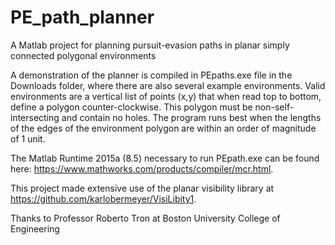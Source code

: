 # PE_path_planner
A Matlab project for planning pursuit-evasion paths in planar simply connected polygonal environments

A demonstration of the planner is compiled in PEpaths.exe file in the Downloads folder, where there are also several example environments.
Valid environments are a vertical list of points (x,y) that when read top to bottom, define a polygon counter-clockwise. This polygon must be non-self-intersecting and contain no holes. The program runs best when the lengths of the edges of the environment polygon are within an order of magnitude of 1 unit.

The Matlab Runtime 2015a (8.5) necessary to run PEpath.exe can be found here: https://www.mathworks.com/products/compiler/mcr.html.

This project made extensive use of the planar visibility library at https://github.com/karlobermeyer/VisiLibity1.

Thanks to Professor Roberto Tron at Boston University College of Engineering
